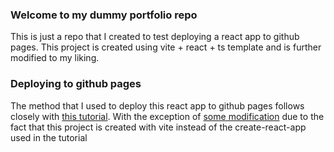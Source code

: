 ### Welcome to my dummy portfolio repo

This is just a repo that I created to test deploying a react app to github pages. This project is created using vite + react + ts template and is further modified to my liking.

### Deploying to github pages

The method that I used to deploy this react app to github pages follows closely with [this tutorial](https://github.com/gitname/react-gh-pages). With the exception of [some modification](https://stackoverflow.com/questions/74518887/blank-page-when-deploying-a-react-app-to-github-pages-and-vite) due to the fact that this project is created with vite instead of the create-react-app used in the tutorial
